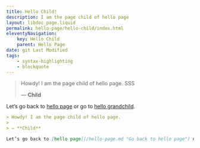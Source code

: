 ```yaml
---
title: Hello Child!
description: I am the page child of hello page
layout: libdoc_page.liquid
permalink: hello-page/hello-child/index.html
eleventyNavigation:
    key: Hello Child
    parent: Hello Page
date: git Last Modified
tags:
    - syntax-highlighting
    - blockquote
---
```

> Howdy! I am the page child of hello page. SSS
> 
> ― **Child**

Let’s go back to [hello page](/hello-page.md "Go back to hello page") or go to [hello grandchild](/hello-grandchild.md "Go to hello grandchild page").

```markdown
> Howdy! I am the page child of hello page.
> 
> ― **Child**

Let’s go back to [hello page](/hello-page.md "Go back to hello page") or go to [hello grandchild](/hello-grandchild.md "Go to hello grandchild page").
```